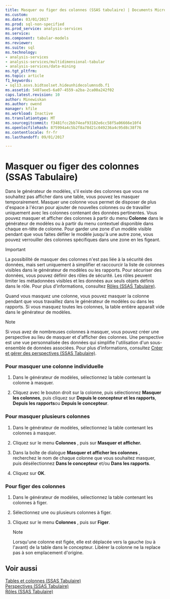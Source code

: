```yaml
---
title: Masquer ou figer des colonnes (SSAS tabulaire) | Documents Microsoft
ms.custom: 
ms.date: 03/01/2017
ms.prod: sql-non-specified
ms.prod_service: analysis-services
ms.service: 
ms.component: tabular-models
ms.reviewer: 
ms.suite: sql
ms.technology:
- analysis-services
- analysis-services/multidimensional-tabular
- analysis-services/data-mining
ms.tgt_pltfrm: 
ms.topic: article
f1_keywords:
- sql13.asvs.bidtoolset.hideunhidecolumnsdb.f1
ms.assetid: 5407aee5-6a07-4559-a2ba-2ca00a242f02
caps.latest.revision: 10
author: Minewiskan
ms.author: owend
manager: kfile
ms.workload: Inactive
ms.translationtype: MT
ms.sourcegitcommit: f3481fcc2bb74eaf93182e6cc58f5a06666e10f4
ms.openlocfilehash: 875994a4c5b2f8a78d21c049236a4c95d8c38f76
ms.contentlocale: fr-fr
ms.lasthandoff: 09/01/2017

---
```

# <a name="hide-or-freeze-columns-ssas-tabular"></a>Masquer ou figer des colonnes (SSAS Tabulaire)
  Dans le générateur de modèles, s'il existe des colonnes que vous ne souhaitez pas afficher dans une table, vous pouvez les masquer temporairement. Masquer une colonne vous permet de disposer de plus d'espace à l'écran pour ajouter de nouvelles colonnes ou de travailler uniquement avec les colonnes contenant des données pertinentes. Vous pouvez masquer et afficher des colonnes à partir du menu **Colonne** dans le générateur de modèles ou à partir du menu contextuel disponible dans chaque en-tête de colonne. Pour garder une zone d'un modèle visible pendant que vous faites défiler le modèle jusqu'à une autre zone, vous pouvez verrouiller des colonnes spécifiques dans une zone en les figeant.  
  
> [!IMPORTANT]  
>  La possibilité de masquer des colonnes n'est pas liée à la sécurité des données, mais sert uniquement à simplifier et raccourcir la liste de colonnes visibles dans le générateur de modèles ou les rapports. Pour sécuriser des données, vous pouvez définir des rôles de sécurité. Les rôles peuvent limiter les métadonnées visibles et les données aux seuls objets définis dans le rôle. Pour plus d’informations, consultez [Rôles &#40;SSAS Tabulaire&#41;](../../analysis-services/tabular-models/roles-ssas-tabular.md).  
  
 Quand vous masquez une colonne, vous pouvez masquer la colonne pendant que vous travaillez dans le générateur de modèles ou dans les rapports. Si vous masquez toutes les colonnes, la table entière apparaît vide dans le générateur de modèles.  
  
> [!NOTE]  
>  Si vous avez de nombreuses colonnes à masquer, vous pouvez créer une perspective au lieu de masquer et d'afficher des colonnes. Une perspective est une vue personnalisée des données qui simplifie l'utilisation d'un sous-ensemble de données associées. Pour plus d’informations, consultez [Créer et gérer des perspectives &#40;SSAS Tabulaire&#41;](../../analysis-services/tabular-models/create-and-manage-perspectives-ssas-tabular.md).  
  
### <a name="to-hide-an-individual-column"></a>Pour masquer une colonne individuelle  
  
1.  Dans le générateur de modèles, sélectionnez la table contenant la colonne à masquer.  
  
2.  Cliquez avec le bouton droit sur la colonne, puis sélectionnez **Masquer les colonnes**, puis cliquez sur **Depuis le concepteur et les rapports**, **Depuis les rapports**ou **Depuis le concepteur**.  
  
### <a name="to-hide-multiple-columns"></a>Pour masquer plusieurs colonnes  
  
1.  Dans le générateur de modèles, sélectionnez la table contenant les colonnes à masquer.  
  
2.  Cliquez sur le menu **Colonnes** , puis sur **Masquer et afficher.**  
  
3.  Dans la boîte de dialogue **Masquer et afficher les colonnes** , recherchez le nom de chaque colonne que vous souhaitez masquer, puis désélectionnez **Dans le concepteur** et/ou **Dans les rapports**.  
  
4.  Cliquez sur **OK**.  
  
### <a name="to-freeze-columns"></a>Pour figer des colonnes  
  
1.  Dans le générateur de modèles, sélectionnez la table contenant les colonnes à figer.  
  
2.  Sélectionnez une ou plusieurs colonnes à figer.  
  
3.  Cliquez sur le menu **Colonnes** , puis sur **Figer**.  
  
    > [!NOTE]  
    >  Lorsqu'une colonne est figée, elle est déplacée vers la gauche (ou à l'avant) de la table dans le concepteur. Libérer la colonne ne la replace pas à son emplacement d'origine.  
  
## <a name="see-also"></a>Voir aussi  
 [Tables et colonnes &#40;SSAS Tabulaire&#41;](../../analysis-services/tabular-models/tables-and-columns-ssas-tabular.md)   
 [Perspectives &#40;SSAS Tabulaire&#41;](../../analysis-services/tabular-models/perspectives-ssas-tabular.md)   
 [Rôles &#40;SSAS Tabulaire&#41;](../../analysis-services/tabular-models/roles-ssas-tabular.md)  
  
  


